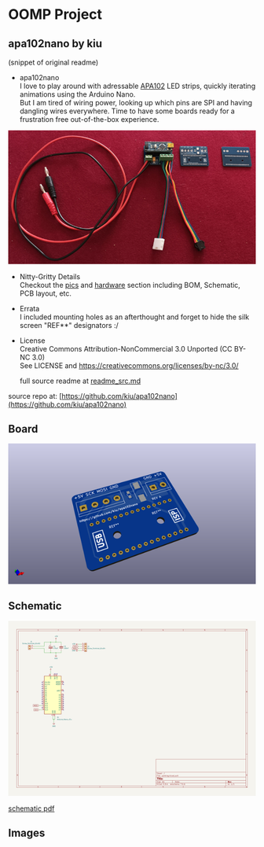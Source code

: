 # OOMP Project  
## apa102nano  by kiu  
  
(snippet of original readme)  
  
- apa102nano  
I love to play around with adressable [APA102](https://cpldcpu.wordpress.com/2014/08/27/apa102/) LED strips, quickly iterating animations using the Arduino Nano.  
But I am tired of wiring power, looking up which pins are SPI and having dangling wires everywhere. Time to have some boards ready for a frustration free out-of-the-box experience.  
  
![apa102nano](https://raw.githubusercontent.com/kiu/apa102nano/master/pics/apa102nano_full_banner.jpg)  
  
- Nitty-Gritty Details  
Checkout the [pics](https://github.com/kiu/apa102nano/tree/master/pics) and [hardware](https://github.com/kiu/apa102nano/tree/master/rev_a) section including BOM, Schematic, PCB layout, etc.  
  
- Errata  
I included mounting holes as an afterthought and forget to hide the silk screen "REF**" designators :/  
  
- License  
Creative Commons Attribution-NonCommercial 3.0 Unported (CC BY-NC 3.0)  
See LICENSE and https://creativecommons.org/licenses/by-nc/3.0/  
  
  full source readme at [readme_src.md](readme_src.md)  
  
source repo at: [https://github.com/kiu/apa102nano](https://github.com/kiu/apa102nano)  
## Board  
  
[![working_3d.png](working_3d_600.png)](working_3d.png)  
## Schematic  
  
[![working_schematic.png](working_schematic_600.png)](working_schematic.png)  
  
[schematic pdf](working_schematic.pdf)  
## Images  
